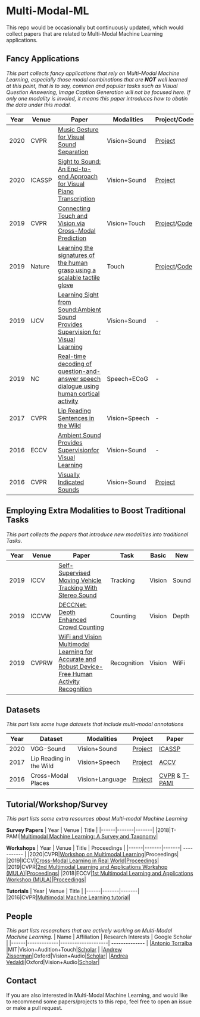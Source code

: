 # Multi-Modal-ML
This repo would be occasionally but continuously updated, which would collect papers that are related to Multi-Modal Machine Learning applications.

## Fancy Applications
*This part collects fancy applications that rely on Multi-Modal Machine Learning, especially those modal combinations that are **NOT** well learned at this point, that is to say, common and popular tasks such as Visual Question Answering, Image Caption Generation will not be focused here. If only one modality is involed, it means this paper introduces how to obatin the data under this modal.*

| Year | Venue | Paper | Modalities | Project/Code |
|------|-------|-------|------------|--------------|
|2020|CVPR|[Music Gesture for Visual Sound Separation](https://arxiv.org/pdf/2004.09476.pdf) |Vision+Sound|[Project](http://music-gesture.csail.mit.edu/)|
|2020|ICASSP|[Sight to Sound: An End-to-end Approach for Visual Piano Transcription](http://www.robots.ox.ac.uk/~vgg/publications/2020/Koepke20/koepke20.pdf)|Vision+Sound|[Project](https://www.robots.ox.ac.uk/~vgg/research/sighttosound/)|
|2019|CVPR|[Connecting Touch and Vision via Cross-Modal Prediction](https://arxiv.org/pdf/1906.06322.pdf) |Vision+Touch|[Project](http://stag.csail.mit.edu/)/[Code](https://github.com/Erkil1452/touch) |
|2019|Nature|[Learning the signatures of the human grasp using a scalable tactile glove](https://www.nature.com/articles/s41586-019-1234-z) |Touch|[Project](http://visgel.csail.mit.edu/)/[Code](https://github.com/YunzhuLi/VisGel) |
|2019|IJCV|[Learning Sight from Sound:Ambient Sound Provides Supervision for Visual Learning](https://arxiv.org/pdf/1712.07271.pdf)|Vision+Sound|-|
|2019|NC|[Real-time decoding of question-and-answer speech dialogue using human cortical activity](https://www.nature.com/articles/s41467-019-10994-4)|Speech+ECoG|-|
|2017|CVPR|[Lip Reading Sentences in the Wild](http://www.robots.ox.ac.uk:5000/~vgg/publications/2017/Chung17/chung17.pdf)|Vision+Speech|-|
|2016|ECCV|[Ambient Sound Provides Supervisionfor Visual Learning](https://arxiv.org/pdf/1608.07017.pdf) |Vision+Sound|-|
|2016|CVPR| [Visually Indicated Sounds](https://www.cv-foundation.org/openaccess/content_cvpr_2016/papers/Owens_Visually_Indicated_Sounds_CVPR_2016_paper.pdf) |Vision+Sound| [Project](http://andrewowens.com/vis/index.html) |


## Employing Extra Modalities to Boost Traditional Tasks
*This part collects the papers that introduce new modalities into traditional Tasks.*

| Year | Venue | Paper | Task | Basic | New |
|------|-------|-------|------|-------------|-----------|
|2019|ICCV|[Self-Supervised Moving Vehicle Tracking With Stereo Sound](http://openaccess.thecvf.com/content_ICCV_2019/papers/Gan_Self-Supervised_Moving_Vehicle_Tracking_With_Stereo_Sound_ICCV_2019_paper.pdf)|Tracking|Vision|Sound|
|2019|ICCVW|[DECCNet: Depth Enhanced Crowd Counting](http://openaccess.thecvf.com/content_ICCVW_2019/papers/CROMOL/Yang_DECCNet_Depth_Enhanced_Crowd_Counting_ICCVW_2019_paper.pdf)|Counting|Vision|Depth|
|2019|CVPRW|[WiFi and Vision Multimodal Learning for Accurate and Robust Device-Free Human Activity Recognition](http://openaccess.thecvf.com/content_CVPRW_2019/html/MULA/Zou_WiFi_and_Vision_Multimodal_Learning_for_Accurate_and_Robust_Device-Free_CVPRW_2019_paper.html)|Recognition|Vision|WiFi|


## Datasets
*This part lists some huge datasets that include multi-modal annotations*

| Year | Dataset | Modalities | Project | Paper |
|------|---------|------------|---------|-------|
|2020|VGG-Sound|Vision+Sound|[Project](http://www.robots.ox.ac.uk/~vgg/data/vggsound/)|[ICASSP](https://www.robots.ox.ac.uk/~vgg/publications/2020/Chen20/chen20.pdf)|
|2017|Lip Reading in the Wild|Vision+Speech|[Project](https://www.robots.ox.ac.uk/~vgg/data/lip_reading/lrw1.html)|[ACCV](https://www.robots.ox.ac.uk/~vgg/publications/2016/Chung16/chung16.pdf)|
|2016|Cross-Modal Places|Vision+Language|[Project](http://projects.csail.mit.edu/cmplaces/)|[CVPR](http://cmplaces.csail.mit.edu/content/paper.pdf) & [T-PAMI](http://cmplaces.csail.mit.edu/content/paper_pami.pdf)|


## Tutorial/Workshop/Survey
*This part lists some extra resources about Multi-modal Machine Learning*

**Survey Papers**
| Year | Venue | Title |
|------|-------|-------|
|2018|T-PAMI|[Multimodal Machine Learning: A Survey and Taxonomy](https://arxiv.org/pdf/1705.09406.pdf)|

**Workshops**
| Year | Venue | Title | Proceedings |
|------|-------|-------| ----------- |
|2020|CVPR|[Workshop on Multimodal Learning](https://mul-workshop.github.io/)|Proceedings|
|2019|ICCV|[Cross-Modal Learning in Real World](https://cromol.github.io/)|[Proceedings](http://openaccess.thecvf.com/ICCV2019_workshops/ICCV2019_CROMOL.py)|
|2019|CVPR|[2nd Multimodal Learning and Applications Workshop (MULA)](https://mula-workshop.github.io/)|[Proceedings](http://openaccess.thecvf.com/CVPR2019_workshops/CVPR2019_MULA.py)|
|2018|ECCV|[1st Multimodal Learning and Applications Workshop (MULA)](https://mula2018.github.io/)|[Proceedings](http://openaccess.thecvf.com/ECCV2018_workshops/ECCV2018_W35.py)|

**Tutorials**
| Year | Venue | Title |
|------|-------|-------|
|2016|CVPR|[Multimodal Machine Learning tutorial](https://sites.google.com/site/multiml2016cvpr/)|


## People
*This part lists researchers that are actively working on Multi-Modal Machine Learning.*
| Name | Affiliation | Research Interests | Google Scholar |
|------|-------------|--------------------| -------------- |
|[Antonio Torralba](http://web.mit.edu/torralba/www/) |MIT|Vision+Audition+Touch|[Scholar](https://scholar.google.com/citations?user=8cxDHS4AAAAJ) |
|[Andrew Zisserman](https://www.robots.ox.ac.uk/~az/)|Oxford|Vision+Audio|[Scholar](https://scholar.google.co.uk/citations?user=UZ5wscMAAAAJ)|
|[Andrea Vedaldi](http://www.robots.ox.ac.uk/~vedaldi/)|Oxford|Vision+Audio|[Scholar](https://scholar.google.com.au/citations?user=bRT7t28AAAAJ)|

## Contact
If you are also interested in Multi-Modal Machine Learning, and would like to recommend some papers/projects to this repo, feel free to open an issue or make a pull request.
